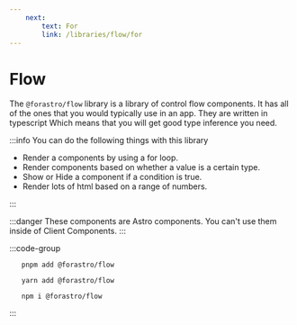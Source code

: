 ```yaml
---
    next:
        text: For
        link: /libraries/flow/for
---
```


<!-- markdownlint-disable-next-line MD033 -->
# Flow <Badge type="info" text="2.4.2" />

The `@forastro/flow` library is a library of control flow components.
It has all of the ones that you would typically use in an app.
They are written in typescript Which means that you will get good type inference you need.

:::info You can do the following things with this library

- Render a components by using a for loop.
- Render components based on whether a value is a certain type.
- Show or Hide a component if a condition is true.
- Render lots of html based on a range of numbers.

:::

:::danger
These components are Astro components.
You can't use them inside of Client Components.
:::

:::code-group

 ```[pnpm] shell
    pnpm add @forastro/flow
 ```

 ```[yarn] shell
    yarn add @forastro/flow
 ```

 ```[npm] shell
    npm i @forastro/flow
 ```

:::
